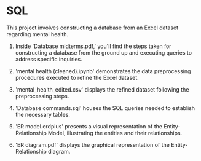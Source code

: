 # SQL
This project involves constructing a database from an Excel dataset regarding mental health.

1. Inside 'Database midterms.pdf,' you'll find the steps taken for constructing a database from the ground up and executing queries to address specific inquiries.

2. 'mental health (cleaned).ipynb' demonstrates the data preprocessing procedures executed to refine the Excel dataset.
   
3. 'mental_health_edited.csv' displays the refined dataset following the preprocessing steps. 

4. 'Database commands.sql' houses the SQL queries needed to establish the necessary tables.

5. 'ER model.erdplus' presents a visual representation of the Entity-Relationship Model, illustrating the entities and their relationships.

6. 'ER diagram.pdf' displays the graphical representation of the Entity-Relationship diagram.

